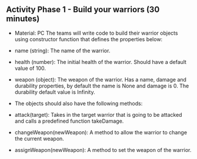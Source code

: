 ## Activity Phase 1 - Build your warriors (30 minutes)
- Material: PC
The teams will write code to build their warrior objects using constructor function that defines the properties below:

- name (string): The name of the warrior.
- health (number): The initial health of the warrior. Should have a default value of 100.
- weapon (object): The weapon of the warrior. Has a name, damage and durability properties, by default the name is None and damage is 0. The durability default value is Infinity.
- The objects should also have the following methods:
- attack(target): Takes in the target warrior that is going to be attacked and calls a predefined function takeDamage.
- changeWeapon(newWeapon): A method to allow the warrior to change the current weapon.
- assignWeapon(newWeapon): A method to set the weapon of the warrior.
